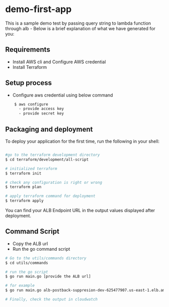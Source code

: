 # demo-first-app

This is a sample demo test by passing query string to lambda function through alb - Below is a brief explanation of what we have generated for you:


## Requirements

* Install AWS cli and Configure AWS credential
* Install Terraform


## Setup process

* Configure aws credential using below command
```bash
    $ aws configure
      - provide access key
      - provide secret key
```


## Packaging and deployment

To deploy your application for the first time, run the following in your shell:

```bash

#go to the terraform development directory
$ cd terraform/development/all-script

# initialized terraform
$ terraform init

# check any configuration is right or wrong
$ terraform plan

# apply terraform command for deployment
$ terraform apply
```

You can find your ALB Endpoint URL in the output values displayed after deployment.

## Command Script
* Copy the ALB url
* Run the go command script
```bash
# Go to the utils/commands directory
$ cd utils/commands

# run the go script
$ go run main.go [provide the ALB url]

# for example
$ go run main.go alb-postback-suppresion-dev-625477907.us-east-1.elb.amazonaws.com

# Finally, check the output in cloudwatch


```

